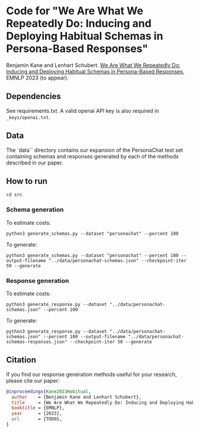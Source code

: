 # Code for "We Are What We Repeatedly Do: Inducing and Deploying Habitual Schemas in Persona-Based Responses"

Benjamin Kane and Lenhart Schubert. [We Are What We Repeatedly Do: Inducing and Deploying Habitual Schemas in Persona-Based Responses](TODO), EMNLP 2023 (to appear).


## Dependencies

See requirements.txt. A valid openai API key is also required in `_keys/openai.txt`.


## Data

The `data`` directory contains our expansion of the PersonaChat test set containing schemas and responses generated by each of the methods described in our paper.


## How to run

`cd src`

### Schema generation

To estimate costs:

`python3 generate_schemas.py --dataset "personachat" --percent 100`

To generate:

`python3 generate_schemas.py --dataset "personachat" --percent 100 --output-filename "../data/personachat-schemas.json" --checkpoint-iter 50 --generate`

### Response generation

To estimate costs:

`python3 generate_response.py --dataset "../data/personachat-schemas.json" --percent 100`

To generate:

`python3 generate_response.py --dataset "../data/personachat-schemas.json" --percent 100 --output-filename "../data/personachat-schemas-responses.json" --checkpoint-iter 50 --generate`


## Citation

If you find our response generation methods useful for your research, please cite our paper:

```BibTex
@inproceedings{Kane2023Habitual,
  author    = {Benjamin Kane and Lenhart Schubert},
  title     = {We Are What We Repeatedly Do: Inducing and Deploying Habitual Schemas in Persona-Based Responses},
  booktitle = {EMNLP},
  year      = {2023},
  url       = {TODO},
}
```
